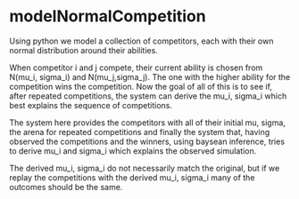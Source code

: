 # modelNormalCompetition
Using python we model a collection of competitors, each with their own normal distribution around their abilities.

When competitor i and j compete, their current ability is chosen from N(mu_i, sigma_i) and N(mu_j,sigma_j).
The one with the higher ability for the competition wins the competition. Now the goal of all of this is to see if, after
repeated competitions, the system can derive the mu_i, sigma_i which best explains the sequence of competitions.

The system here provides the competitors with all of their initial mu, sigma, the arena for repeated competitions
and finally the system that, having observed the competitions and the winners, using baysean inference, tries to derive mu_i and sigma_i
which explains the observed simulation. 

The derived mu_i, sigma_i do not necessarily match the original, but if we replay the competitions with the derived mu_i, sigma_i
many of the outcomes should be the same.
